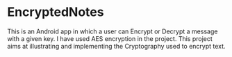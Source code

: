 # EncryptedNotes
This is an Android app in which a user can Encrypt or Decrypt a message with a given key.
I have used AES encryption in the project. 
This project aims at illustrating and implementing the Cryptography used to encrypt text.
